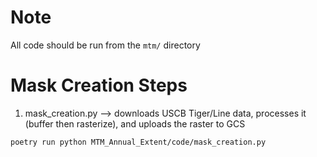# Note
All code should be run from the `mtm/` directory

# Mask Creation Steps
1. mask_creation.py --> downloads USCB Tiger/Line data, processes it (buffer then rasterize), and uploads the raster to GCS
```shell
poetry run python MTM_Annual_Extent/code/mask_creation.py
```